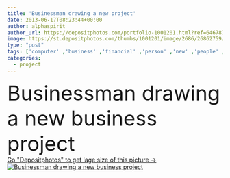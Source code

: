 ```yaml
---
title: 'Businessman drawing a new project'
date: 2013-06-17T08:23:44+00:00
author: alphaspirit
author_url: https://depositphotos.com/portfolio-1001201.html?ref=64678756
image: https://st.depositphotos.com/thumbs/1001201/image/2686/26862759/api_thumb_450.jpg?forcejpeg=true
type: "post"
tags: ['computer' ,'business' ,'financial' ,'person' ,'new' ,'people' ,'success' ,'growth' ,'man' ,'technology' ,'creativity' ,'imagination' ,'concept' ,'idea' ,'draw' ,'fingers' ,'manager' ,'work' ,'job' ,'businessman' ,'planning' ,'drawing' ,'investment' ,'finance' ,'project' ,'future' ,'achievement' ,'problem' ,'solution' ,'strategy' ,'sketch' ,'company' ,'marketing' ,'confusion' ,'worker' ,'invention' ,'improvement' ,'positive' ,'aspirations' ,'graph' ,'chart' ,'earn' ,'opportunity' ,'statistics' ,'diagram' ,'career' ,'increase' ,'ladies' ,'enterprise' ,'stats' ]
categories: 
  - project
---
```

<div aling="center">
            <font size="60"> Businessman drawing a new business project</font>   
</div>
<div>
    <a href='https://depositphotos.com/26862759/stock-photo-businessman-drawing-a-new-project.html?ref=64678756' target=_blank > Go "Depositphotos" to get lage size of this picture ->
        <img href='https://depositphotos.com/26862759/stock-photo-businessman-drawing-a-new-project.html?ref=64678756' src='https://st.depositphotos.com/1001201/2686/i/950/depositphotos_26862759-stock-photo-businessman-drawing-a-new-project.jpg?forcejpeg=true' alt='Businessman drawing a new business project' >
    </a>
</div>
